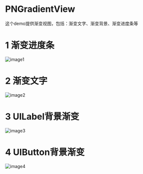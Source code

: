 # PNGradientView
这个demo提供渐变视图，包括：渐变文字、渐变背景、渐变进度条等

# 1 渐变进度条
![image1](PNGradientView/PNGradientViewDemo/PNGradientViewDemo/GradientVc/1.png)

# 2 渐变文字
![image2](PNGradientView/PNGradientViewDemo/PNGradientViewDemo/GradientVc/2.png)

# 3 UILabel背景渐变
![image3](PNGradientView/PNGradientViewDemo/PNGradientViewDemo/GradientVc/3.png)

# 4 UIButton背景渐变
![image4](PNGradientView/PNGradientViewDemo/PNGradientViewDemo/GradientVc/4.png)
